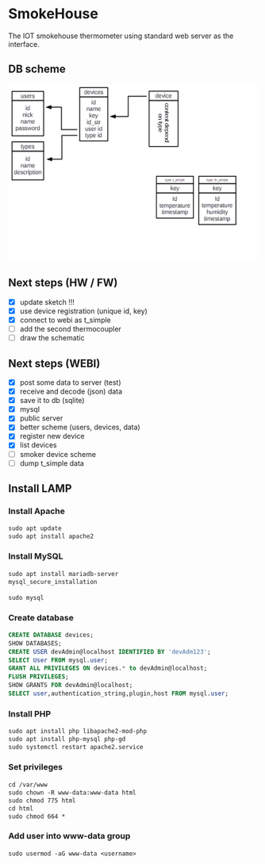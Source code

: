 # SmokeHouse

The IOT smokehouse thermometer using standard web server as the interface.

## DB scheme ##

![Database scheme](/doc/db_scheme.png)

## Next steps (HW / FW) ##

- [X] update sketch !!!
- [X] use device registration (unique id, key)
- [X] connect to webi as t_simple
- [ ] add the second thermocoupler
- [ ] draw the schematic

## Next steps (WEBI) ##

- [X] post some data to server (test)
- [X] receive and decode (json) data
- [X] save it to db (sqlite)
- [X] mysql
- [X] public server
- [X] better scheme (users, devices, data)
- [X] register new device
- [X] list devices
- [ ] smoker device scheme
- [ ] dump t_simple data

## Install LAMP ##

### Install Apache ###

```
sudo apt update
sudo apt install apache2
```

### Install MySQL ###

```
sudo apt install mariadb-server
mysql_secure_installation

sudo mysql
```

### Create database ###

```sql
CREATE DATABASE devices;
SHOW DATABASES;
CREATE USER devAdmin@localhost IDENTIFIED BY 'devAdm123';
SELECT User FROM mysql.user;
GRANT ALL PRIVILEGES ON devices.* to devAdmin@localhost;
FLUSH PRIVILEGES;
SHOW GRANTS FOR devAdmin@localhost;
SELECT user,authentication_string,plugin,host FROM mysql.user;
```

### Install PHP ###

```
sudo apt install php libapache2-mod-php
sudo apt install php-mysql php-gd
sudo systemctl restart apache2.service
```

### Set privileges ###

```
cd /var/www
sudo chown -R www-data:www-data html
sudo chmod 775 html
cd html
sudo chmod 664 *
```

### Add user into www-data group ###

```
sudo usermod -aG www-data <username>
```
